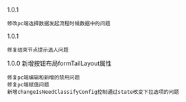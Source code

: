 


1.0.1

    修改pc端选择数据发起流程时候数据中的问题

1.0.1

    修复结束节点提示选人问题

1.0.0
    新增按钮布局formTailLayout属性
    
    修复pc端编辑和新增的禁用问题
    修复pc端赋值问题
    新增changeIsNeedClassifyConfig控制通过state改变下拉选项的问题
